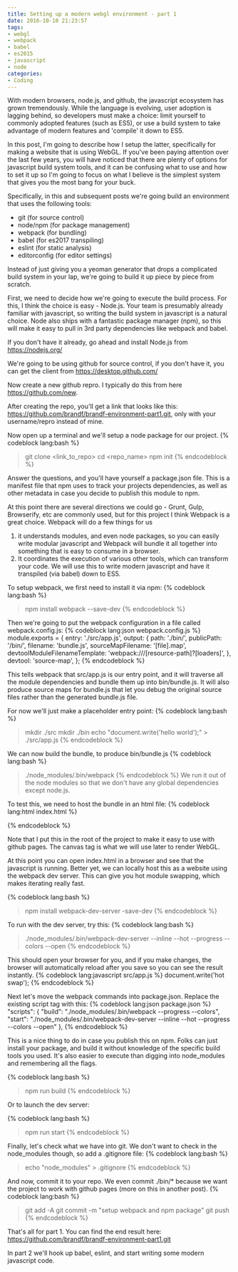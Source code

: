 ```yaml
---
title: Setting up a modern webgl environment - part 1
date: 2016-10-10 21:23:57
tags: 
- webgl
- webpack
- babel
- es2015
- javascript
- node
categories:
- Coding
---
```

With modern browsers, node.js, and github, the javascript ecosystem has grown tremendously.  While the language is evolving, user adoption is lagging behind, so developers must make a choice: limit yourself to commonly adopted features (such as ES5), or use a build system to take advantage of modern features and 'compile' it down to ES5.

In this post, I'm going to describe how I setup the latter, specifically for making a website that is using WebGL. If you've been paying attention over the last few years, you will have noticed that there are plenty of options for javascript build system tools, and it can be confusing what to use and how to set it up so I'm going to focus on what I believe is the simplest system that gives you the most bang for your buck.

Specifically, in this and subsequent posts we're going build an environment that uses the following tools:
* git (for source control)
* node/npm (for package management)
* webpack (for bundling)
* babel (for es2017 transpiling)
* eslint (for static analysis)
* editorconfig (for editor settings)

Instead of just giving you a yeoman generator that drops a complicated build system in your lap, we're going to build it up piece by piece from scratch.

First, we need to decide how we're going to execute the build process.  For this, I think the choice is easy - Node.js. Your team is presumably already familiar with javascript, so writing the build system in javascript is a natural choice. Node also ships with a fantastic package manager (npm), so this will make it easy to pull in 3rd party dependencies like webpack and babel.

If you don't have it already, go ahead and install Node.js from https://nodejs.org/

We're going to be using github for source control, if you don't have it, you can get the client from https://desktop.github.com/

Now create a new github repro.  I typically do this from here https://github.com/new.

After creating the repo, you'll get a link that looks like this: https://github.com/brandf/brandf-environment-part1.git, only with your username/repro instead of mine.

Now open up a terminal and we'll setup a node package for our project.
{% codeblock lang:bash %}
> git clone <link_to_repo>
> cd <repo_name>
> npm init
{% endcodeblock %}

Answer the questions, and you'll have yourself a package.json file.  This is a manifest file that npm uses to track your projects dependencies, as well as other metadata in case you decide to publish this module to npm.

At this point there are several directions we could go - Grunt, Gulp, Browserify, etc are commonly used, but for this project I think Webpack is a great choice.  Webpack will do a few things for us 

1) it understands modules, and even node
packages, so you can easily write modular javascript and Webpack will bundle it all together into something that is easy
to consume in a browser.
2) It coordinates the execution of various other tools, which can transform your code.  We will
use this to write modern javascript and have it transpiled (via babel) down to ES5.

To setup webpack, we first need to install it via npm:
{% codeblock lang:bash %}
> npm install webpack --save-dev
{% endcodeblock %}

Then we're going to put the webpack configuration in a file called webpack.config.js:
{% codeblock lang:json webpack.config.js %}
module.exports = {
  entry: './src/app.js',
  output: {
    path: './bin/',
    publicPath: '/bin/',
    filename: 'bundle.js',
    sourceMapFilename: '[file].map',
    devtoolModuleFilenameTemplate: 'webpack:///[resource-path]?[loaders]',
  },
  devtool: 'source-map',
};
{% endcodeblock %}

This tells webpack that src/app.js is our entry point, and it will traverse all the module dependencies and bundle them up into bin/bundle.js. It will also produce source maps for bundle.js that let you debug the original source files rather than the generated bundle.js file.

For now we'll just make a placeholder entry point:
{% codeblock lang:bash %}
> mkdir ./src
> mkdir ./bin
> echo "document.write('hello world');" > ./src/app.js
{% endcodeblock %}

We can now build the bundle, to produce bin/bundle.js
{% codeblock lang:bash %}
> ./node_modules/.bin/webpack
{% endcodeblock %}
We run it out of the node modules so that we don't have any global dependencies except node.js.

To test this, we need to host the bundle in an html file:
{% codeblock lang:html index.html %}
<!DOCTYPE html>
<html>
  <head>
    <meta charset="utf-8">
  </head>
  <body>
    <canvas id="gl"></canvas>
    <script src="bin/bundle.js" charset="utf-8"></script>
  </body>
</html>
{% endcodeblock %}

Note that I put this in the root of the project to make it easy to use with github pages.  The canvas tag is what we will use later to render WebGL.

At this point you can open index.html in a browser and see that the javascript is running.  Better yet, we can locally host this as a website using the webpack dev server.  This can give you hot module swapping, which makes iterating really fast.

{% codeblock lang:bash %}
> npm install webpack-dev-server -save-dev
{% endcodeblock %}

To run with the dev server, try this:
{% codeblock lang:bash %}
> ./node_modules/.bin/webpack-dev-server --inline --hot --progress --colors --open
{% endcodeblock %}

This should open your browser for you, and if you make changes, the browser will automatically reload after you save so you can see the result instantly.
{% codeblock lang:javascript src/app.js %}
document.write('hot swap');
{% endcodeblock %}

Next let's move the webpack commands into package.json. Replace the existing script tag with this:
{% codeblock lang:json package.json %}
  "scripts": {
    "build": "./node_modules/.bin/webpack --progress --colors",
    "start": "./node_modules/.bin/webpack-dev-server --inline --hot --progress --colors --open"
  },
{% endcodeblock %}

This is a nice thing to do in case you publish this on npm.  Folks can just install your package, and build it without knowledge of the specific build tools you used. It's also easier to execute than digging into node_modules and remembering all the flags.

{% codeblock lang:bash %}
> npm run build
{% endcodeblock %}

Or to launch the dev server:

{% codeblock lang:bash %}
> npm run start
{% endcodeblock %}

Finally, let's check what we have into git.  We don't want to check in the node_modules though, so add a .gitignore file:
{% codeblock lang:bash %}
> echo "node_modules" > .gitignore
{% endcodeblock %}

And now, commit it to your repo.  We even commit ./bin/* because we want the project to work with github pages (more on this in another post).
{% codeblock lang:bash %}
> git add -A
> git commit -m "setup webpack and npm package"
> git push
{% endcodeblock %}

That's all for part 1.  You can find the end result here: https://github.com/brandf/brandf-environment-part1.git

In part 2 we'll hook up babel, eslint, and start writing some modern javascript code.